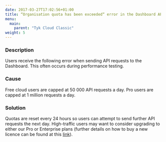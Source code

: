 ```yaml
---
date: 2017-03-27T17:02:56+01:00
title: “Organisation quota has been exceeded“ error in the Dashboard API
menu:
  main:
    parent: "Tyk Cloud Classic"
weight: 5 
---
```


### Description

Users receive the following error when sending API requests to the Dashboard. This often occurs during performance testing.

### Cause

Free cloud users are capped at 50 000 API requests a day. Pro users are capped at 1 million requests a day.

### Solution

Quotas are reset every 24 hours so users can attempt to send further API requests the next day. High-traffic users may want to consider upgrading to either our Pro or Enterprise plans (further details on how to buy a new licence can be found at this [link][1]).

 [1]: https://tyk.io/pricing/compare-api-management-platforms/